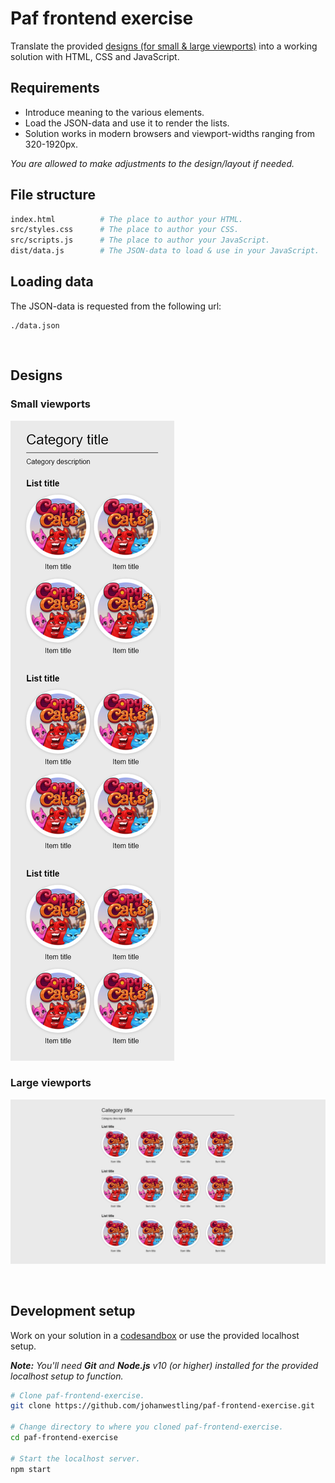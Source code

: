 # Paf frontend exercise

Translate the provided [designs (for small & large viewports)](#designs) into a working solution with HTML, CSS and JavaScript.

## Requirements

- Introduce meaning to the various elements.
- Load the JSON-data and use it to render the lists.
- Solution works in modern browsers and viewport-widths ranging from 320-1920px.

_You are allowed to make adjustments to the design/layout if needed._

## File structure

```bash
index.html          # The place to author your HTML.
src/styles.css      # The place to author your CSS.
src/scripts.js      # The place to author your JavaScript.
dist/data.js        # The JSON-data to load & use in your JavaScript.
```

## Loading data

The JSON-data is requested from the following url:
```
./data.json
```

<br id="designs">

## Designs

### Small viewports

![Small viewports](./design/small-viewports.png)

### Large viewports

![Large viewports](./design/large-viewports.png)

<br id="development-setup">

## Development setup

Work on your solution in a [codesandbox](https://codesandbox.io/s/github/johanwestling/paf-frontend-exercise/tree/master/?fontsize=14&hidenavigation=1&theme=dark) or use the provided localhost setup.

_**Note:** You'll need **Git** and **Node.js** v10 (or higher) installed for the provided localhost setup to function._

```bash
# Clone paf-frontend-exercise.
git clone https://github.com/johanwestling/paf-frontend-exercise.git

# Change directory to where you cloned paf-frontend-exercise.
cd paf-frontend-exercise

# Start the localhost server.
npm start
```

